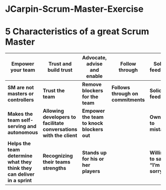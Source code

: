 # JCarpin-Scrum-Master-Exercise

# 5 Characteristics of a great Scrum Master

Empower your team | Trust and build trust | Advocate, advise and enable | Follow through | Solicit feedback
------------------ | --------------------- | --------------------------- | --------------------------|---------------------------------
**SM are not masters or controllers** | **Trust the team** | **Remove blockers for the team** | **Follows through on commitments** | **Solicit feedback** 
**Makes the team self-serving and autonomous** | **Allowing developers to facilitate conversations with the client** | **Empower the team to knock blockers out** | | **Owns up to mistakes** 
**Helps the team determine what they think they can deliver in a sprint** | **Recognizing their teams strengths** | **Stands up for his or her players** | | **Willing to say, “I’m sorry”** 
